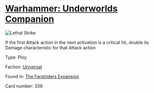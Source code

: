 # [Warhammer: Underworlds Companion](https://guidokessels.github.io/wh-underworlds)

  

![Lethal Strike](https://warhammerunderworlds.com/wp-content/uploads/sites/6/2018/03/338_ENG.png)

If the first Attack action in the next activation is a critical hit, double its Damage characteristic for that Attack action

Type: Ploy

Faction: [Universal](https://guidokessels.github.io/wh-underworlds/factions/universal)

Found in: [The Farstriders Expansion](https://guidokessels.github.io/wh-underworlds/locations/the-farstriders-expansion)

Card number: 338
